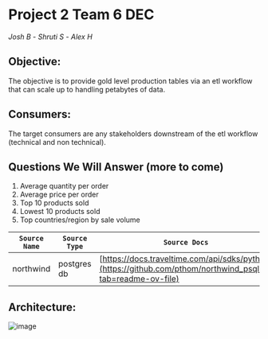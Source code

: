 # **Project 2 Team 6 DEC**
_Josh B_ - _Shruti S_ - _Alex H_

## Objective:
The objective is to provide gold level production tables via an etl workflow that can scale up to handling petabytes of data. 
## Consumers:
The target consumers are any stakeholders downstream of the etl workflow (technical and non technical).
## Questions We Will Answer (more to come)
1) Average quantity per order
2) Average price per order
3) Top 10 products sold
4) Lowest 10 products sold
5) Top countries/region by sale volume

| `Source Name`  | `Source Type` | `Source Docs` |
| -------------  | ------------- | ------------  |                              
|  northwind   | postgres db     | [https://docs.traveltime.com/api/sdks/python](https://github.com/pthom/northwind_psql?tab=readme-ov-file) |


## Architecture:
![image](https://github.com/alheston/dec-project-1/assets/167915392/aefa75a0-9ef4-496f-a5c9-04b9838c93e5)




